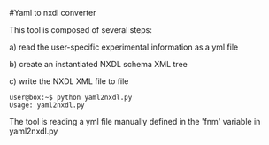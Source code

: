 #Yaml to nxdl converter

This tool is composed of several steps:

a) read the user-specific experimental information as a yml file 

b) create an instantiated NXDL schema XML tree

c) write the NXDL XML file to file

```console
user@box:~$ python yaml2nxdl.py
Usage: yaml2nxdl.py 
```

The tool is reading a yml file manually defined in the 'fnm' variable in yaml2nxdl.py

